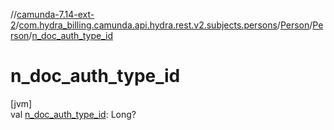//[camunda-7.14-ext-2](../../../../index.md)/[com.hydra_billing.camunda.api.hydra.rest.v2.subjects.persons](../../index.md)/[Person](../index.md)/[Person](index.md)/[n_doc_auth_type_id](n_doc_auth_type_id.md)

# n_doc_auth_type_id

[jvm]\
val [n_doc_auth_type_id](n_doc_auth_type_id.md): Long?
